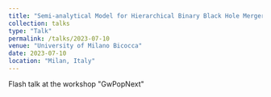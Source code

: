 ```yaml
---
title: "Semi-analytical Model for Hierarchical Binary Black Hole Mergers"
collection: talks
type: "Talk"
permalink: /talks/2023-07-10
venue: "University of Milano Bicocca"
date: 2023-07-10
location: "Milan, Italy"
---
```


Flash talk at the workshop "GwPopNext"
